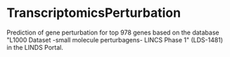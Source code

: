 # TranscriptomicsPerturbation
Prediction of gene perturbation for top 978 genes based on the database "L1000 Dataset -small molecule perturbagens- LINCS Phase 1" (LDS-1481) in the LINDS Portal.
